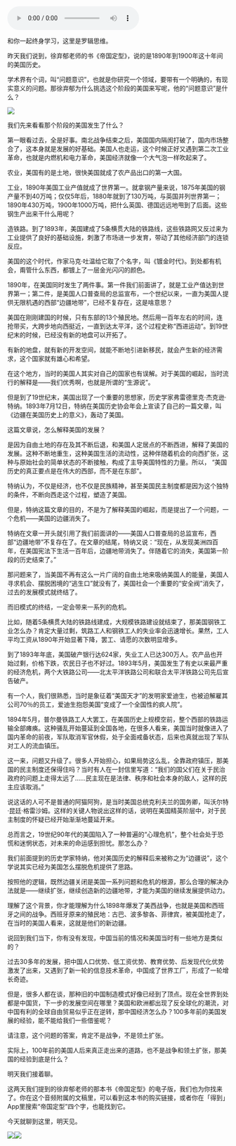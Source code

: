 <audio src="http://igetoss.cdn.igetget.com/mp3/201705/08/201705082132316439451024.mp3" controls="controls">您的浏览器不支持 audio 标签。</audio><p>和你一起终身学习，这里是罗辑思维。</p><p>昨天我们说到，徐弃郁老师的书《帝国定型》，说的是1890年到1900年这十年间的美国历史。</p><p>学术界有个词，叫“问题意识”，也就是你研究一个领域，要带有一个明确的，有现实意义的问题。那徐弃郁为什么挑选这个阶段的美国来写呢，他的“问题意识”是什么？</p><img src="https://piccdn.igetget.com/img/201705/08/201705082232184864987190.jpg" /><p>我们先来看看那个阶段的美国发生了什么？<br></p><p>第一眼看过去，全是好事。南北战争结束之后，美国国内隔阂打破了，国内市场整合了，这本身就是发展的好基础。美国人也走运，这个时候正好又遇到第二次工业革命，也就是内燃机和电力革命，美国经济就像一个大气泡一样吹起来了。</p><p>农业，美国有的是土地，很快美国就成了农产品出口的第一大国。</p><p>工业，1890年美国工业产值就成了世界第一。就拿钢产量来说，1875年美国的钢产量不到40万吨；仅仅5年后，1880年就到了130万吨，与英国并列世界第一；1890年430万吨，1900年1000万吨，把什么英国、德国远远地甩到了后面。这些钢生产出来干什么用呢？</p><p>造铁路。到了1893年，美国建成了5条横贯大陆的铁路线，这些铁路网又反过来为工业提供了良好的基础设施，刺激了市场进一步发育，带动了其他经济部门的连锁反应。</p><p>美国的这个时代，作家马克·吐温给它取了个名字，叫《镀金时代》。到处都有机会，甭管什么东西，都镀上了一层金光闪闪的颜色。</p><p>1890年，在美国同时发生了两件事。第一件我们前面讲了，就是工业产值达到世界第一；第二件，是美国人口普查局的总监宣布，一个世纪以来，一直为美国人提供无限机遇的西部“边疆地带”，已经不复存在，这是啥意思？</p><p>美国在刚刚建国的时候，只有东部的13个殖民地。然后用一百年左右的时间，连抢带买，大跨步地向西挺近，一直到达太平洋，这个过程史称“西进运动”。到19世纪末的时候，已经没有新的地盘可以开拓了。</p><p>有新的地盘，就有新的开发空间，就能不断地引进新移民，就会产生新的经济需求，这个国家就有雄心和希望。</p><p>在这个地方，当时的美国人其实对自己的国家也有误解。对于美国的崛起，当时流行的解释是——我们优秀啊，也就是所谓的“生源说”。</p><p>但是到了19世纪末，美国出现了一个重要的思想家，历史学家弗雷德里克·杰克逊·特纳。1893年7月12日，特纳在美国历史协会年会上宣读了自己的一篇文章，叫《边疆在美国历史上的意义》，轰动了美国。</p><p>这篇文章说，怎么解释美国的发展？</p><p>是因为自由土地的存在及其不断后退，和美国人定居点的不断西进，解释了美国的发展。这种不断地重生，这种美国生活的流动性，这种伴随着机会的向西扩张，这种与原始社会的简单状态的不断接触，构成了主导美国特性的力量。所以， “美国历史的真正要点是在伟大的西部，而不是在东部”。</p><p>特纳认为，不仅是经济，也不仅是民族精神，甚至美国民主制度都是因为这个独特的条件，不断向西走这个过程，塑造了美国。</p><p>但是，特纳这篇文章的目的，不是为了解释美国的崛起，而是提出了一个问题，一个危机——美国的边疆消失了。</p><p>特纳在文章一开头就引用了我们前面讲的——美国人口普查局的总监宣布，西部“边疆地带”不复存在了。在文章的结尾，特纳又说：“现在，从发现美洲四百年，在美国宪法下生活一百年后，边疆地带消失了。伴随着它的消失，美国第一阶段的历史结束了。”</p><p>那问题来了，当美国不再有这么一片广阔的自由土地来吸纳美国人的能量，美国人寻求机会、摆脱困境的“逃生口”就没有了，美国社会一个重要的“安全阀”消失了，过去的发展模式就终结了。</p><p>而旧模式的终结，一定会带来一系列的危机。</p><p>比如，随着5条横贯大陆的铁路线建成，大规模铁路建设就结束了，那美国钢铁工业怎么办？肯定大量过剩，筑路工人和钢铁工人的失业率会迅速增长。果然，工人平均工资从1890年开始显著下降，罢工、请愿的次数明显增多。</p><p>到了1893年年底，美国破产银行达624家，失业工人已达300万人。农产品也开始过剩，价格下跌，农民日子也不好过。1893年5月，美国发生了有史以来最严重的经济危机，两个大铁路公司——北太平洋铁路公司和联合太平洋铁路公司先后宣告破产。</p><p>有一个人，我们很熟悉，当时是象征着“美国天才”的发明家爱迪生，也被迫解雇其公司70％的员工，爱迪生抱怨美国“变成了一个全国性的疯人院”。</p><p>1894年5月，普尔曼铁路工人大罢工，在美国历史上规模空前，整个西部的铁路运输全部瘫痪。这种骚乱开始蔓延到全国各地，在很多人看来，美国当时就像进入了国内革命的前夜，军队取消军官休假，处于全面戒备状态，后来也真就出现了军队对工人的流血镇压。</p><p>这一来，问题又升级了。很多人开始担心，如果局势这么乱，全靠政府镇压，那美国的民主制度还保得住吗？当时有人在一封信里写道：“我们的国父们在关于民治政府的问题上走得太远了……民主现在是法律、秩序和社会本身的敌人，这样的民主应该取消。”</p><p>说这话的人可不是普通的阿猫阿狗，是当时美国总统克利夫兰的国务卿，叫沃尔特·昆廷·格雷沙姆。这样的关键人物说出这样的话，说明在美国精英阶层中，对于民主制度的怀疑已经开始渐渐地蔓延开来。</p><p>总而言之，19世纪90年代的美国陷入了一种普遍的“心理危机”，整个社会处于恐慌和迷惘状态，对未来的命运感到担忧。那怎么办？</p><p>我们前面提到的历史学家特纳，他对美国历史的解释后来被称之为“边疆说”，这个学说其实已经为美国怎么摆脱危机提供了思路。</p><p>按照他的逻辑，既然边疆关闭是美国一系列问题和危机的根源，那么合理的解决办法就是——继续扩张，继续创造新的边疆地带，才能为美国的继续发展提供动力。</p><p>理解了这个背景，你才能理解为什么1898年爆发了美西战争，也就是美国和西班牙之间的战争。西班牙原来的殖民地：古巴、波多黎各、菲律宾，被美国抢走了，在当时的美国人看来，这就是他们的新边疆。</p><p>说回到我们当下，你有没有发现，中国当前的情况和美国当时有一些地方是类似的？</p><p>过去30多年的发展，把中国人口优势、低工资优势、教育优势、后发现代化优势激发了出来，又遇到了新一轮的信息技术革命，中国成了世界工厂，形成了一轮增长奇迹。</p><p>但是，很多人都在谈，那种旧的中国制造模式好像已经到了顶点。现在全世界到处都是中国货，下一步的发展空间在哪里？美国和欧洲都出现了反全球化的潮流，对中国有利的全球自由贸易似乎正在逆转，那中国经济怎么办？100多年前的美国发展的经验，能不能给我们一些借鉴呢？</p><p>请注意，这个问题的答案，肯定不是战争，不是领土扩张。</p><p>实际上，100年前的美国人后来真正走出来的道路，也不是战争和领土扩张，那美国的经验到底是什么？</p><p>明天我们接着聊。</p><p>这两天我们提到的徐弃郁老师的那本书《帝国定型》的电子版，我们也为你找来了。你在这个音频附属的文稿里，可以看到这本书的购买链接，或者你在「得到」App里搜索“帝国定型”四个字，也能找到它。</p><p>今天就聊到这里，明天见。</p><img src="https://piccdn.igetget.com/img/201705/08/201705082133381810776752.jpg" /><img src="https://piccdn.igetget.com/img/201705/08/201705082233485107349671.jpg" />